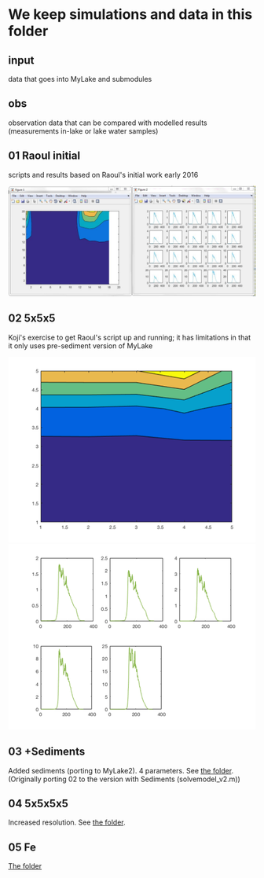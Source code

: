 # We keep simulations and data in this folder

## input

data that goes into MyLake and submodules

## obs

observation data that can be compared with modelled results (measurements in-lake or lake water samples)

## 01 Raoul initial

scripts and results based on Raoul's initial work early 2016

![](01_Raoul_original/output/2_figures_generated.JPG)

## 02 5x5x5

Koji's exercise to get Raoul's script up and running; it has limitations in that it only uses pre-sediment version of MyLake

![](02_June2016_5x5x5/output/figure1.png) 
![](02_June2016_5x5x5/output/figure2_5x5x5.png) 

## 03 +Sediments

Added sediments (porting to MyLake2). 4 parameters. See [the folder](03_02plusSediments).
(Originally porting 02 to the version with Sediments
(solvemodel_v2.m))

## 04 5x5x5x5
Increased resolution. See [the folder](04_5x5x5x5). 

## 05 Fe
[The folder](05_Fe)
